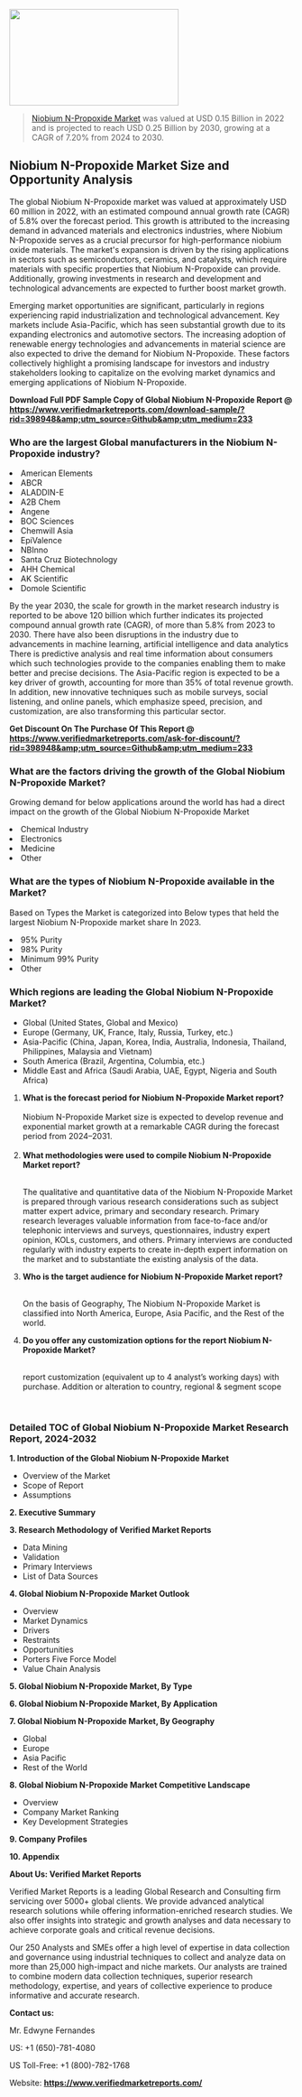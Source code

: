 <img src="https://ffe5etoiles.com/wp-content/uploads/2024/12/MST1-300x171.png" alt="" width="300" height="171" class="alignnone size-medium wp-image-20088" /><blockquote><p><p><a href="https://www.verifiedmarketreports.com/download-sample/?rid=398948&utm_source=Github&utm_medium=233" target="_blank">Niobium N-Propoxide Market</a> was valued at USD 0.15 Billion in 2022 and is projected to reach USD 0.25 Billion by 2030, growing at a CAGR of 7.20% from 2024 to 2030.</p></blockquote><p><h2>Niobium N-Propoxide Market Size and Opportunity Analysis</h2><p>The global Niobium N-Propoxide market was valued at approximately USD 60 million in 2022, with an estimated compound annual growth rate (CAGR) of 5.8% over the forecast period. This growth is attributed to the increasing demand in advanced materials and electronics industries, where Niobium N-Propoxide serves as a crucial precursor for high-performance niobium oxide materials. The market's expansion is driven by the rising applications in sectors such as semiconductors, ceramics, and catalysts, which require materials with specific properties that Niobium N-Propoxide can provide. Additionally, growing investments in research and development and technological advancements are expected to further boost market growth.</p><p>Emerging market opportunities are significant, particularly in regions experiencing rapid industrialization and technological advancement. Key markets include Asia-Pacific, which has seen substantial growth due to its expanding electronics and automotive sectors. The increasing adoption of renewable energy technologies and advancements in material science are also expected to drive the demand for Niobium N-Propoxide. These factors collectively highlight a promising landscape for investors and industry stakeholders looking to capitalize on the evolving market dynamics and emerging applications of Niobium N-Propoxide.</p></p><p class=""><strong>Download Full PDF Sample Copy of Global Niobium N-Propoxide Report @ <a href="https://www.verifiedmarketreports.com/download-sample/?rid=398948&amp;utm_source=Github&amp;utm_medium=233" target="_blank">https://www.verifiedmarketreports.com/download-sample/?rid=398948&amp;utm_source=Github&amp;utm_medium=233</a></strong></p><h3 id="" class="">Who are the largest Global manufacturers in the Niobium N-Propoxide industry?</h3><p><li>American Elements</li><li> ABCR</li><li> ALADDIN-E</li><li> A2B Chem</li><li> Angene</li><li> BOC Sciences</li><li> Chemwill Asia</li><li> EpiValence</li><li> NBInno</li><li> Santa Cruz Biotechnology</li><li> AHH Chemical</li><li> AK Scientific</li><li> Domole Scientific</li></p><div class=""><div class="" dir="" data-message-author-role="" data-message-id="" data-message-model-slug=""><div class=""><div class=""><div class=""><div class="" dir="" data-message-author-role="" data-message-id="" data-message-model-slug=""><div class=""><div class=""><p>By the year 2030, the scale for growth in the market research industry is reported to be above 120 billion which further indicates its projected compound annual growth rate (CAGR), of more than 5.8% from 2023 to 2030. There have also been disruptions in the industry due to advancements in machine learning, artificial intelligence and data analytics There is predictive analysis and real time information about consumers which such technologies provide to the companies enabling them to make better and precise decisions. The Asia-Pacific region is expected to be a key driver of growth, accounting for more than 35% of total revenue growth. In addition, new innovative techniques such as mobile surveys, social listening, and online panels, which emphasize speed, precision, and customization, are also transforming this particular sector.</p><p><strong>Get Discount On The Purchase Of This Report @&nbsp; <a href="https://www.verifiedmarketreports.com/ask-for-discount/?rid=398948&amp;utm_source=Github&amp;utm_medium=233" target="_blank">https://www.verifiedmarketreports.com/ask-for-discount/?rid=398948&amp;utm_source=Github&amp;utm_medium=233</a></strong></p></div></div></div></div></div></div></div></div><h3 id="" class="">What are the factors driving the growth of the Global Niobium N-Propoxide Market?</h3><p id="" class="">Growing demand for below applications around the world has had a direct impact on the growth of the Global Niobium N-Propoxide Market</p><p id="" class=""><li>Chemical Industry</li><li> Electronics</li><li> Medicine</li><li> Other</li></p><h3 id="" class="">What are the types of Niobium N-Propoxide available in the Market?</h3><p id="" class="">Based on Types the Market is categorized into Below types that held the largest Niobium N-Propoxide market share In 2023.</p><p id="" class=""><li>95% Purity</li><li> 98% Purity</li><li> Minimum 99% Purity</li><li> Other</li></p><h3 id="" class="">Which regions are leading the Global Niobium N-Propoxide Market?</h3><ul><li>Global (United States, Global and Mexico)</li><li>Europe (Germany, UK, France, Italy, Russia, Turkey, etc.)</li><li>Asia-Pacific (China, Japan, Korea, India, Australia, Indonesia, Thailand, Philippines, Malaysia and Vietnam)</li><li>South America (Brazil, Argentina, Columbia, etc.)</li><li>Middle East and Africa (Saudi Arabia, UAE, Egypt, Nigeria and South Africa)</li></ul><p><ol><li><strong>What is the forecast period for Niobium N-Propoxide Market report?<br /></strong><br /><span data-sheets-root="1" data-sheets-value="{&quot;1&quot;:2,&quot;2&quot;:&quot;XXXX size is expected to develop revenue and exponential market growth at a remarkable CAGR during the forecast period from 2024&ndash;2030.&quot;}" data-sheets-userformat="{&quot;2&quot;:12674,&quot;4&quot;:{&quot;1&quot;:2,&quot;2&quot;:16776960},&quot;10&quot;:2,&quot;11&quot;:0,&quot;15&quot;:&quot;Arial&quot;,&quot;16&quot;:12}">Niobium N-Propoxide Market size is expected to develop revenue and exponential market growth at a remarkable CAGR during the forecast period from 2024&ndash;2031.</span><br /><br /></li><li><strong>What methodologies were used to compile Niobium N-Propoxide Market report?<br /><br /></strong><p>The qualitative and quantitative data of the&nbsp;Niobium N-Propoxide Market is prepared through various research considerations such as subject matter expert advice, primary and secondary research. Primary research leverages valuable information from face-to-face and/or telephonic interviews and surveys, questionnaires, industry expert opinion, KOLs, customers, and others. Primary interviews are conducted regularly with industry experts to create in-depth expert information on the market and to substantiate the existing analysis of the data.&nbsp;</p></li><li><strong>Who is the target audience for Niobium N-Propoxide Market report?<br /><br /></strong><p>On the basis of Geography, The&nbsp;Niobium N-Propoxide Market is classified into North America, Europe, Asia Pacific, and the Rest of the world.</p></li><li><strong>Do you offer any customization options for the report Niobium N-Propoxide Market?<br /><br /></strong><p>report customization (equivalent up to 4 analyst&rsquo;s working days) with purchase. Addition or alteration to country, regional &amp; segment scope</p><p>&nbsp;</p></li></ol></p><h3 id="" class="">Detailed TOC of Global Niobium N-Propoxide Market Research Report, 2024-2032</h3><p id="" class=""><strong>1. Introduction of the Global Niobium N-Propoxide Market</strong></p><ul><li>Overview of the Market</li><li>Scope of Report</li><li>Assumptions</li></ul><p id="" class=""><strong>2. Executive Summary</strong></p><p id="" class=""><strong>3. Research Methodology of&nbsp;Verified Market Reports</strong></p><ul><li>Data Mining</li><li>Validation</li><li>Primary Interviews</li><li>List of Data Sources</li></ul><p id="" class=""><strong>4. Global Niobium N-Propoxide Market Outlook</strong></p><ul><li>Overview</li><li>Market Dynamics</li><li>Drivers</li><li>Restraints</li><li>Opportunities</li><li>Porters Five Force Model</li><li>Value Chain Analysis</li></ul><p id="" class=""><strong>5. Global Niobium N-Propoxide Market, By&nbsp;Type</strong></p><p id="" class=""><strong>6. Global Niobium N-Propoxide Market, By Application</strong></p><p id="" class=""><strong>7. Global Niobium N-Propoxide Market, By Geography</strong></p><ul><li>Global</li><li>Europe</li><li>Asia Pacific</li><li>Rest of the World</li></ul><p id="" class=""><strong>8. Global Niobium N-Propoxide Market Competitive Landscape</strong></p><ul><li>Overview</li><li>Company Market Ranking</li><li>Key Development Strategies</li></ul><p id="" class=""><strong>9. Company Profiles</strong></p><p id="" class=""><strong>10. Appendix</strong></p><p id="" class=""><strong>About Us: Verified Market Reports</strong></p><p id="" class="">Verified Market Reports is a leading Global Research and Consulting firm servicing over 5000+ global clients. We provide advanced analytical research solutions while offering information-enriched research studies. We also offer insights into strategic and growth analyses and data necessary to achieve corporate goals and critical revenue decisions.</p><p id="" class="">Our 250 Analysts and SMEs offer a high level of expertise in data collection and governance using industrial techniques to collect and analyze data on more than 25,000 high-impact and niche markets. Our analysts are trained to combine modern data collection techniques, superior research methodology, expertise, and years of collective experience to produce informative and accurate research.</p><p id="" class=""><strong>Contact us:</strong></p><p id="" class="">Mr. Edwyne Fernandes</p><p id="" class="">US: +1 (650)-781-4080</p><p id="" class="">US Toll-Free: +1 (800)-782-1768</p><p id="" class="">Website: <a target="" data-test-app-aware-link=""><strong>https://www.verifiedmarketreports.com/</strong></a></p>
